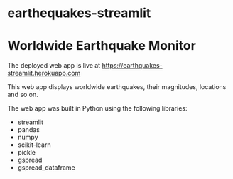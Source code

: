 # earthequakes-streamlit
# Worldwide Earthquake Monitor

The deployed web app is live at https://earthquakes-streamlit.herokuapp.com

This web app displays worldwide earthquakes, their magnitudes, locations and so on.

The web app was built in Python using the following libraries:
* streamlit
* pandas
* numpy
* scikit-learn
* pickle
* gspread
* gspread_dataframe

